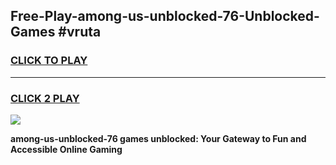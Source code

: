 
## Free-Play-among-us-unblocked-76-Unblocked-Games #vruta
<h3>
<a href="https://news.freeplayer.one?title=among-us-unblocked-76&ref=8M">CLICK TO PLAY</a></h3>
<hr>

<h3>
<a href="https://news.freeplayer.one?title=among-us-unblocked-76&ref=8M">CLICK 2 PLAY</a>
  
</h3>

<a href="https://news.freeplayer.one?title=among-us-unblocked-76&ref=8M"><img src="https://clearcache.store/games.png"></a>


**among-us-unblocked-76 games unblocked: Your Gateway to Fun and Accessible Online Gaming**
